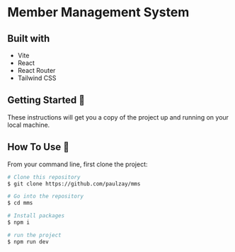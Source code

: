 # Member Management System

## Built with

* Vite
* React
* React Router
* Tailwind CSS

## Getting Started 🚀

These instructions will get you a copy of the project up and running on your local machine.

## How To Use 🔧

From your command line, first clone the project:

```bash
# Clone this repository
$ git clone https://github.com/paulzay/mms

# Go into the repository
$ cd mms

# Install packages
$ npm i

# run the project
$ npm run dev

```
